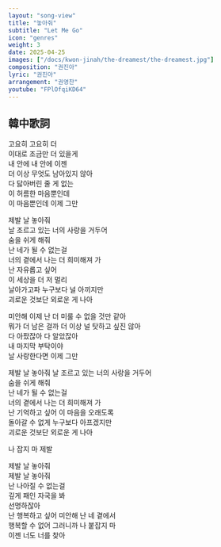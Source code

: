 ```yaml
---
layout: "song-view"
title: "놓아줘"
subtitle: "Let Me Go"
icon: "genres"
weight: 3
date: 2025-04-25
images: ["/docs/kwon-jinah/the-dreamest/the-dreamest.jpg"]
composition: "권진아"
lyric: "권진아"
arrangement: "권영찬"
youtube: "FPlOfqiKD64"
---
```


## 韓中歌詞

고요히 고요히 더  
이대로 조금만 더 있을게  
내 안에 내 안에 이젠  
더 이상 무엇도 남아있지 않아  
다 닳아버린 줄 게 없는  
이 허름한 마음뿐인데  
이 마음뿐인데 이제 그만  

제발 날 놓아줘  
날 조르고 있는 너의 사랑을 거두어  
숨을 쉬게 해줘  
난 네가 될 수 없는걸  
너의 곁에서 나는 더 희미해져 가  
난 자유롭고 싶어  
이 세상을 더 저 멀리  
날아가고파 누구보다 널 아끼지만  
괴로운 것보단 외로운 게 나아  

미안해 이제 난 더 미룰 수 없을 것만 같아  
뭐가 더 남은 걸까 더 이상 널 탓하고 싶진 않아  
다 아팠잖아 다 알았잖아  
내 마지막 부탁이야  
날 사랑한다면 이제 그만  

제발 날 놓아줘 
날 조르고 있는 너의 사랑을 거두어  
숨을 쉬게 해줘  
난 네가 될 수 없는걸  
너의 곁에서 나는 더 희미해져 가  
난 기억하고 싶어 이 마음을 오래도록  
돌아갈 수 없게 누구보다 아프겠지만  
괴로운 것보단 외로운 게 나아  

나 잡지 마 제발  

제발 날 놓아줘  
제발 날 놓아줘  
난 나아질 수 없는걸  
깊게 패인 자국을 봐  
선명하잖아  
난 행복하고 싶어 미안해 난 네 곁에서  
행복할 수 없어 그러니까 나 붙잡지 마  
이젠 너도 너를 찾아

